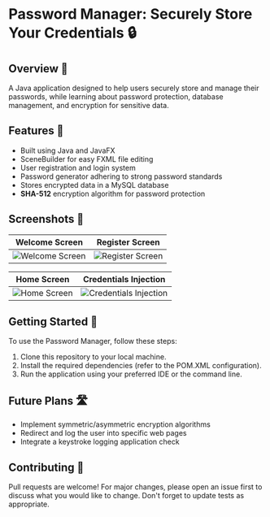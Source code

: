 # Password Manager: Securely Store Your Credentials 🔒

## Overview 📖

A Java application designed to help users securely store and manage their passwords, while learning about password protection, database management, and encryption for sensitive data.

## Features 🌟

- Built using Java and JavaFX
- SceneBuilder for easy FXML file editing
- User registration and login system
- Password generator adhering to strong password standards
- Stores encrypted data in a MySQL database
- **SHA-512** encryption algorithm for password protection

## Screenshots 📸

| Welcome Screen                                       | Register Screen                                    |
| ---------------------------------------------------- | -------------------------------------------------- |
| ![Welcome Screen](https://i.ibb.co/P41Zp1r/picture1.png) | ![Register Screen](https://i.ibb.co/VMQJ9Q8/picture2.png) |

| Home Screen                                          | Credentials Injection                              |
| ---------------------------------------------------- | -------------------------------------------------- |
| ![Home Screen](https://i.ibb.co/N7v0sqj/picture3.png)   | ![Credentials Injection](https://i.ibb.co/fH4nkvx/picture4.png) |

## Getting Started 🚀

To use the Password Manager, follow these steps:

1. Clone this repository to your local machine.
2. Install the required dependencies (refer to the POM.XML configuration).
3. Run the application using your preferred IDE or the command line.

## Future Plans 🛣️

- Implement symmetric/asymmetric encryption algorithms
- Redirect and log the user into specific web pages
- Integrate a keystroke logging application check

## Contributing 🤝

Pull requests are welcome! For major changes, please open an issue first to discuss what you would like to change. Don't forget to update tests as appropriate.
